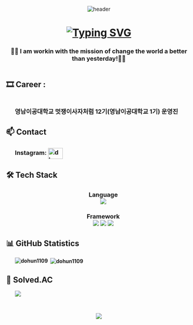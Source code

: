 <p align="center"><img src="https://capsule-render.vercel.app/api?type=waving&amp;color=timeGradient&amp;section=header&amp;height=130&amp;animation=twinkling&amp;" alt=header></p>
<h1 align="center">
    <a href="https://git.io/typing-svg"><img src="https://readme-typing-svg.demolab.com?font=Protest+Strike&size=25&duration=2500&pause=1500&color=7BC9AF&background=9A41FF00&center=true&vCenter=true&random=false&width=435&lines=%F0%9F%91%8B+Welcome+To+DOHUN1109+Github+%F0%9F%91%8B" alt="Typing SVG" /></a>
</h1>

<h3 align="center">
    👨‍💻 I am workin with the mission of change the world a better than yesterday!👨‍💻 
</h3>
  
<h2 style="display: inline-block; vertical-align: middle;"> 🎞 Career : </h2>
<ul><h3 align="left"><strong>
        영남이공대학교 멋쟁이사자처럼 12기(영남이공대학교 1기) 운영진</h3>
</ul>

<h2>📫 Contact</h2>
<ul>
<h3 align="left"><strong>Instagram:
<a href="https://instagram.com/dh._.n1109k" target="blank"><img align="center" src="https://raw.githubusercontent.com/rahuldkjain/github-profile-readme-generator/master/src/images/icons/Social/instagram.svg" alt="dh._.n1109k" height="30" width="40" />
</a>
</h3></ul>  

<h2>🛠 Tech Stack</h2>
<ul>
<h3 align="center"><strong>Language <br> 
  <img src="https://img.shields.io/badge/java-007396?style=for-the-badge&logo=java&logoColor=white"></h3>
  <h3 align="center" height="20"><strong>Framework  <br>
  <img src="https://img.shields.io/badge/mysql-4479A1?style=for-the-badge&logo=mysql&logoColor=white">
  <img src="https://img.shields.io/badge/spring-6DB33F?style=for-the-badge&logo=spring&logoColor=white"> 
  <img src="https://img.shields.io/badge/Spring%20Boot-%236DB33F?style=for-the-badge&logo=Spring%20Boot&logoColor=white"> 
  </h3>
</ul>

<h2>📊 GitHub Statistics</h2>
<ul>
<p><img align="left" src="https://github-readme-stats.vercel.app/api/top-langs?username=dohun1109&show_icons=true&locale=en&layout=compact&theme=ambient_gradient" alt="dohun1109" /></p>

<p>&nbsp;<img align="center" src="https://github-readme-stats.vercel.app/api?username=dohun1109&show_icons=true&locale=en&theme=ambient_gradient" alt="dohun1109" /></p>

<!--<p><img align="center" src="https://github-readme-streak-stats.herokuapp.com/?user=dohun1109&theme=ambient_gradient" alt="dohun1109" /></p>-->
</ul>
<h2>🏅 Solved.AC</h2>
<ul>
    <img src="http://mazassumnida.wtf/api/v2/generate_badge?boj=dohun1109">

</ul>
</br>


<p align="center"><img src="https://capsule-render.vercel.app/api?type=waving&height=200&color=timeGradient&reversal=true&section=footer"></p>



